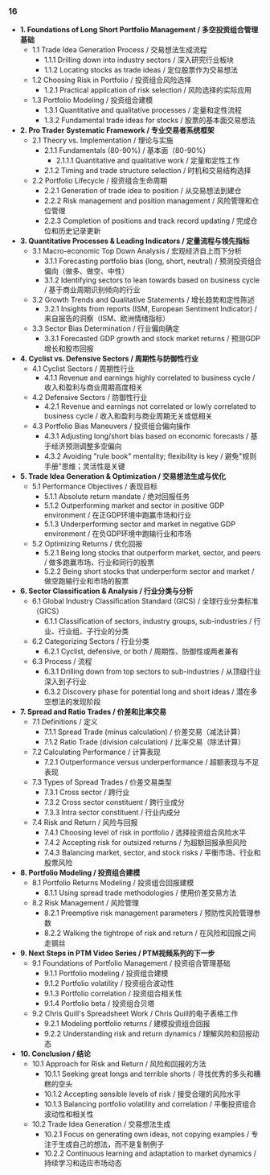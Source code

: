 ### 16
- **1. Foundations of Long Short Portfolio Management / 多空投资组合管理基础**
    - 1.1 Trade Idea Generation Process / 交易想法生成流程
        - 1.1.1 Drilling down into industry sectors / 深入研究行业板块
        - 1.1.2 Locating stocks as trade ideas / 定位股票作为交易想法
    - 1.2 Choosing Risk in Portfolio / 投资组合风险选择
        - 1.2.1 Practical application of risk selection / 风险选择的实际应用
    - 1.3 Portfolio Modeling / 投资组合建模
        - 1.3.1 Quantitative and qualitative processes / 定量和定性流程
        - 1.3.2 Fundamental trade ideas for stocks / 股票的基本面交易想法
- **2. Pro Trader Systematic Framework / 专业交易者系统框架**
    - 2.1 Theory vs. Implementation / 理论与实施
        - 2.1.1 Fundamentals (80-90%) / 基本面（80-90%）
            - 2.1.1.1 Quantitative and qualitative work / 定量和定性工作
        - 2.1.2 Timing and trade structure selection / 时机和交易结构选择
    - 2.2 Portfolio Lifecycle / 投资组合生命周期
        - 2.2.1 Generation of trade idea to position / 从交易想法到建仓
        - 2.2.2 Risk management and position management / 风险管理和仓位管理
        - 2.2.3 Completion of positions and track record updating / 完成仓位和历史记录更新
- **3. Quantitative Processes & Leading Indicators / 定量流程与领先指标**
    - 3.1 Macro-economic Top Down Analysis / 宏观经济自上而下分析
        - 3.1.1 Forecasting portfolio bias (long, short, neutral) / 预测投资组合偏向（做多、做空、中性）
        - 3.1.2 Identifying sectors to lean towards based on business cycle / 基于商业周期识别倾向的行业
    - 3.2 Growth Trends and Qualitative Statements / 增长趋势和定性陈述
        - 3.2.1 Insights from reports (ISM, European Sentiment Indicator) / 来自报告的洞察（ISM、欧洲情绪指标）
    - 3.3 Sector Bias Determination / 行业偏向确定
        - 3.3.1 Forecasted GDP growth and stock market returns / 预测GDP增长和股市回报
- **4. Cyclist vs. Defensive Sectors / 周期性与防御性行业**
    - 4.1 Cyclist Sectors / 周期性行业
        - 4.1.1 Revenue and earnings highly correlated to business cycle / 收入和盈利与商业周期高度相关
    - 4.2 Defensive Sectors / 防御性行业
        - 4.2.1 Revenue and earnings not correlated or lowly correlated to business cycle / 收入和盈利与商业周期无关或低相关
    - 4.3 Portfolio Bias Maneuvers / 投资组合偏向操作
        - 4.3.1 Adjusting long/short bias based on economic forecasts / 基于经济预测调整多空偏向
        - 4.3.2 Avoiding "rule book" mentality; flexibility is key / 避免"规则手册"思维；灵活性是关键
- **5. Trade Idea Generation & Optimization / 交易想法生成与优化**
    - 5.1 Performance Objectives / 表现目标
        - 5.1.1 Absolute return mandate / 绝对回报任务
        - 5.1.2 Outperforming market and sector in positive GDP environment / 在正GDP环境中跑赢市场和行业
        - 5.1.3 Underperforming sector and market in negative GDP environment / 在负GDP环境中跑输行业和市场
    - 5.2 Optimizing Returns / 优化回报
        - 5.2.1 Being long stocks that outperform market, sector, and peers / 做多跑赢市场、行业和同行的股票
        - 5.2.2 Being short stocks that underperform sector and market / 做空跑输行业和市场的股票
- **6. Sector Classification & Analysis / 行业分类与分析**
    - 6.1 Global Industry Classification Standard (GICS) / 全球行业分类标准（GICS）
        - 6.1.1 Classification of sectors, industry groups, sub-industries / 行业、行业组、子行业的分类
    - 6.2 Categorizing Sectors / 行业分类
        - 6.2.1 Cyclist, defensive, or both / 周期性、防御性或两者兼有
    - 6.3 Process / 流程
        - 6.3.1 Drilling down from top sectors to sub-industries / 从顶级行业深入到子行业
        - 6.3.2 Discovery phase for potential long and short ideas / 潜在多空想法的发现阶段
- **7. Spread and Ratio Trades / 价差和比率交易**
    - 7.1 Definitions / 定义
        - 7.1.1 Spread Trade (minus calculation) / 价差交易（减法计算）
        - 7.1.2 Ratio Trade (division calculation) / 比率交易（除法计算）
    - 7.2 Calculating Performance / 计算表现
        - 7.2.1 Outperformance versus underperformance / 超额表现与不足表现
    - 7.3 Types of Spread Trades / 价差交易类型
        - 7.3.1 Cross sector / 跨行业
        - 7.3.2 Cross sector constituent / 跨行业成分
        - 7.3.3 Intra sector constituent / 行业内成分
    - 7.4 Risk and Return / 风险与回报
        - 7.4.1 Choosing level of risk in portfolio / 选择投资组合风险水平
        - 7.4.2 Accepting risk for outsized returns / 为超额回报承担风险
        - 7.4.3 Balancing market, sector, and stock risks / 平衡市场、行业和股票风险
- **8. Portfolio Modeling / 投资组合建模**
    - 8.1 Portfolio Returns Modeling / 投资组合回报建模
        - 8.1.1 Using spread trade methodologies / 使用价差交易方法
    - 8.2 Risk Management / 风险管理
        - 8.2.1 Preemptive risk management parameters / 预防性风险管理参数
        - 8.2.2 Walking the tightrope of risk and return / 在风险和回报之间走钢丝
- **9. Next Steps in PTM Video Series / PTM视频系列的下一步**
    - 9.1 Foundations of Portfolio Management / 投资组合管理基础
        - 9.1.1 Portfolio modeling / 投资组合建模
        - 9.1.2 Portfolio volatility / 投资组合波动性
        - 9.1.3 Portfolio correlation / 投资组合相关性
        - 9.1.4 Portfolio beta / 投资组合贝塔
    - 9.2 Chris Quill's Spreadsheet Work / Chris Quill的电子表格工作
        - 9.2.1 Modeling portfolio returns / 建模投资组合回报
        - 9.2.2 Understanding risk and return dynamics / 理解风险和回报动态
- **10. Conclusion / 结论**
    - 10.1 Approach for Risk and Return / 风险和回报的方法
        - 10.1.1 Seeking great longs and terrible shorts / 寻找优秀的多头和糟糕的空头
        - 10.1.2 Accepting sensible levels of risk / 接受合理的风险水平
        - 10.1.3 Balancing portfolio volatility and correlation / 平衡投资组合波动性和相关性
    - 10.2 Trade Idea Generation / 交易想法生成
        - 10.2.1 Focus on generating own ideas, not copying examples / 专注于生成自己的想法，而不是复制例子
        - 10.2.2 Continuous learning and adaptation to market dynamics / 持续学习和适应市场动态
